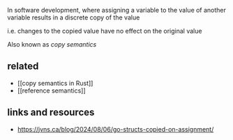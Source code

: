 In software development, where assigning a variable to the value of another variable results in a discrete copy of the value

i.e. changes to the copied value have no effect on the original value

Also known as *copy semantics*

## related

- [[copy semantics in Rust]]
- [[reference semantics]]

## links and resources

- https://jvns.ca/blog/2024/08/06/go-structs-copied-on-assignment/